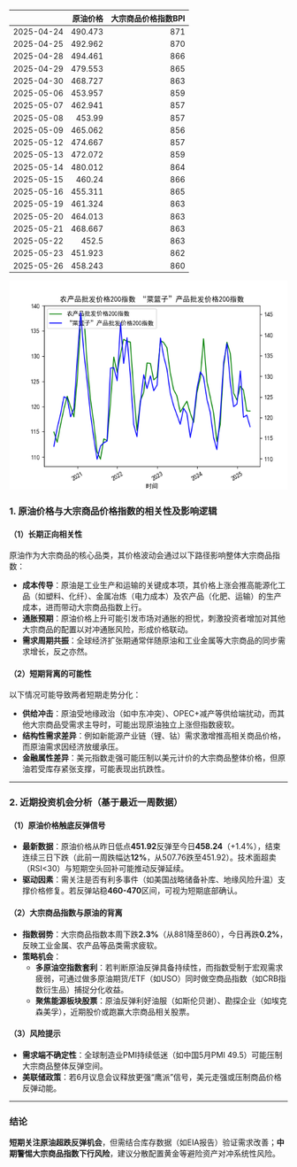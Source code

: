 |            |   原油价格 |   大宗商品价格指数BPI |
|:-----------|-----------:|----------------------:|
| 2025-04-24 |    490.473 |                   871 |
| 2025-04-25 |    492.962 |                   870 |
| 2025-04-28 |    494.461 |                   866 |
| 2025-04-29 |    479.553 |                   865 |
| 2025-04-30 |    468.727 |                   863 |
| 2025-05-06 |    453.957 |                   859 |
| 2025-05-07 |    462.941 |                   857 |
| 2025-05-08 |    453.99  |                   857 |
| 2025-05-09 |    465.062 |                   856 |
| 2025-05-12 |    474.667 |                   857 |
| 2025-05-13 |    472.072 |                   859 |
| 2025-05-14 |    480.012 |                   864 |
| 2025-05-15 |    460.24  |                   866 |
| 2025-05-16 |    455.311 |                   865 |
| 2025-05-19 |    461.324 |                   863 |
| 2025-05-20 |    464.013 |                   863 |
| 2025-05-21 |    468.667 |                   863 |
| 2025-05-22 |    452.5   |                   863 |
| 2025-05-23 |    451.923 |                   862 |
| 2025-05-26 |    458.243 |                   860 |

![图](MSCI_copper.png)



### 1. 原油价格与大宗商品价格指数的相关性及影响逻辑

#### （1）长期正向相关性
原油作为大宗商品的核心品类，其价格波动会通过以下路径影响整体大宗商品指数：
- **成本传导**：原油是工业生产和运输的关键成本项，其价格上涨会推高能源化工品（如塑料、化纤）、金属冶炼（电力成本）及农产品（化肥、运输）的生产成本，进而带动大宗商品指数上行。
- **通胀预期**：原油价格上升可能引发市场对通胀的担忧，刺激投资者增加对其他大宗商品的配置以对冲通胀风险，形成价格联动。
- **需求周期共振**：全球经济扩张期通常伴随原油和工业金属等大宗商品的同步需求增长，反之亦然。

#### （2）短期背离的可能性
以下情况可能导致两者短期走势分化：
- **供给冲击**：原油受地缘政治（如中东冲突）、OPEC+减产等供给端扰动，而其他大宗商品受需求主导时，可能出现原油独立上涨但指数疲软。
- **结构性需求差异**：例如新能源产业链（锂、钴）需求激增推高相关商品价格，而原油需求因经济放缓承压。
- **金融属性差异**：美元指数走强可能压制以美元计价的大宗商品整体价格，但原油若受库存紧张支撑，可能表现出抗跌性。

---

### 2. 近期投资机会分析（基于最近一周数据）

#### （1）原油价格触底反弹信号
- **最新数据**：原油价格从昨日低点**451.92**反弹至今日**458.24**（+1.4%），结束连续三日下跌（此前一周跌幅达**12%**，从507.76跌至451.92）。技术面超卖（RSI<30）与短期空头回补可能推动反弹延续。
- **驱动因素**：需关注是否有利多事件（如美国战略储备补库、地缘风险升温）支撑价格修复。若反弹站稳**460-470**区间，可视为短期底部确认。

#### （2）大宗商品指数与原油的背离
- **指数弱势**：大宗商品指数本周下跌**2.3%**（从881降至860），今日再跌**0.2%**，反映工业金属、农产品等品类需求疲软。
- **策略机会**：
  - **多原油空指数套利**：若判断原油反弹具备持续性，而指数受制于宏观需求疲弱，可通过做多原油期货/ETF（如USO）同时做空商品指数（如CRB指数衍生品）捕捉分化收益。
  - **聚焦能源板块股票**：原油反弹利好油服（如斯伦贝谢）、勘探企业（如埃克森美孚），近期股价或跑赢大宗商品相关股票。

#### （3）风险提示
- **需求端不确定性**：全球制造业PMI持续低迷（如中国5月PMI 49.5）可能压制大宗商品整体反弹空间。
- **美联储政策**：若6月议息会议释放更强“鹰派”信号，美元走强或压制商品价格反弹动能。

---

### 结论
**短期关注原油超跌反弹机会**，但需结合库存数据（如EIA报告）验证需求改善；**中期警惕大宗商品指数下行风险**，建议分散配置黄金等避险资产对冲系统性风险。